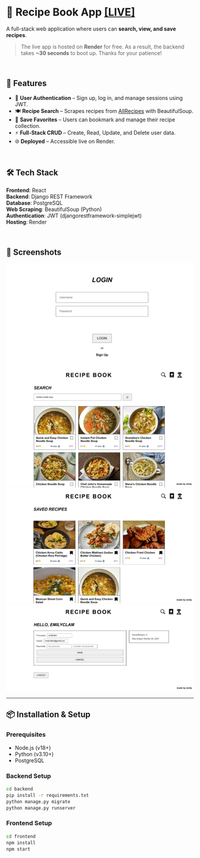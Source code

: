 # 🍳 Recipe Book App [[LIVE]](https://recipebook-emilyclam.onrender.com/)

A full-stack web application where users can **search, view, and save recipes**.  

> The live app is hosted on **Render** for free. As a result, the backend takes **~30 seconds** to boot up. Thanks for your patience!

<br>

## 🚀 Features
- 🔐 **User Authentication** – Sign up, log in, and manage sessions using JWT.  
- 🍽 **Recipe Search** – Scrapes recipes from [AllRecipes](https://www.allrecipes.com/) with BeautifulSoup.  
- 📖 **Save Favorites** – Users can bookmark and manage their recipe collection.  
- ⚡ **Full-Stack CRUD** – Create, Read, Update, and Delete user data.  
- 🌐 **Deployed** – Accessible live on Render.

<br>

## 🛠 Tech Stack
**Frontend**: React  
**Backend**: Django REST Framework  
**Database**: PostgreSQL  
**Web Scraping**: BeautifulSoup (Python)  
**Authentication**: JWT (djangorestframework-simplejwt)  
**Hosting**: Render  

<br>

## 📸 Screenshots

![Login Page](/frontend/public/login.png)
![Search Page](/frontend/public/search.png)
![Saved Page](/frontend/public/saved.png)
![Profile Page](/frontend/public/profile.png)

---

## 📦 Installation & Setup
### Prerequisites
- Node.js (v18+)
- Python (v3.10+)
- PostgreSQL

### Backend Setup
```bash
cd backend
pip install -r requirements.txt
python manage.py migrate
python manage.py runserver
```

### Frontend Setup
```bash
cd frontend
npm install
npm start
```
